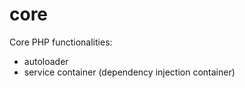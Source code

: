 core
====

Core PHP functionalities:
 - autoloader
 - service container (dependency injection container)
